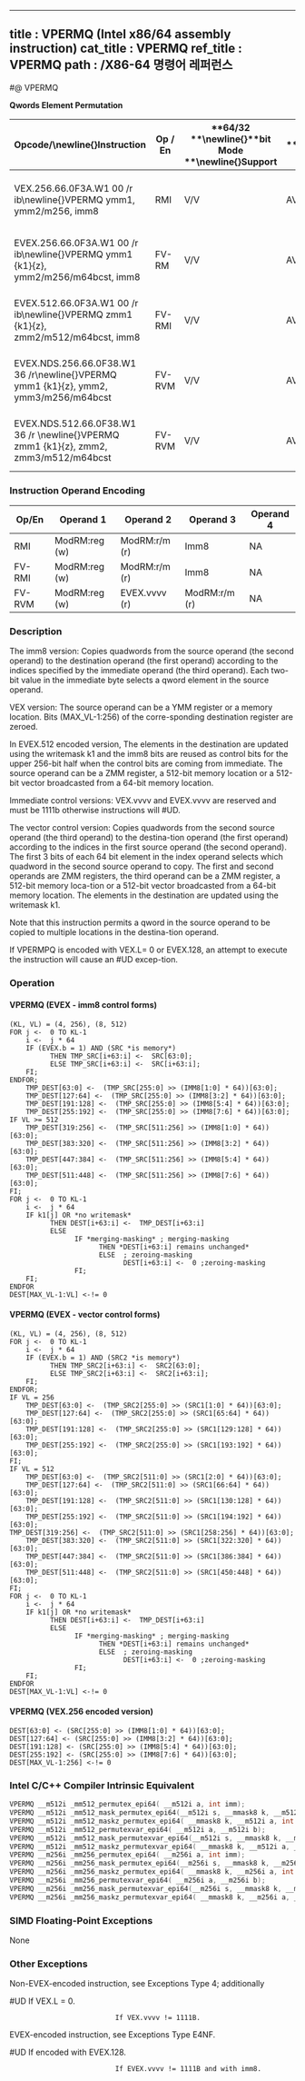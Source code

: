 ----------------------------
title : VPERMQ (Intel x86/64 assembly instruction)
cat_title : VPERMQ
ref_title : VPERMQ
path : /X86-64 명령어 레퍼런스
----------------------------
#@ VPERMQ

**Qwords Element Permutation**

|**Opcode/**\newline{}**Instruction**|**Op / En**|**64/32 **\newline{}**bit Mode **\newline{}**Support**|**CPUID **\newline{}**Feature **\newline{}**Flag**|**Description**|
|------------------------------------|-----------|------------------------------------------------------|--------------------------------------------------|---------------|
|VEX.256.66.0F3A.W1 00 /r ib\newline{}VPERMQ ymm1, ymm2/m256, imm8|RMI|V/V|AVX2|Permute qwords in ymm2/m256 using indices in imm8 and store the result in ymm1.|
|EVEX.256.66.0F3A.W1 00 /r ib\newline{}VPERMQ ymm1 {k1}{z}, ymm2/m256/m64bcst, imm8|FV-RM|V/V|AVX512VLAVX512F|Permute qwords in ymm2/m256/m64bcst using indexes in imm8 and store the result in ymm1.|
|EVEX.512.66.0F3A.W1 00 /r ib\newline{}VPERMQ zmm1 {k1}{z}, zmm2/m512/m64bcst, imm8|FV-RMI|V/V|AVX512F|Permute qwords in zmm2/m512/m64bcst using indices in imm8 and store the result in zmm1.|
|EVEX.NDS.256.66.0F38.W1 36 /r\newline{}VPERMQ ymm1 {k1}{z}, ymm2, ymm3/m256/m64bcst|FV-RVM|V/V|AVX512VLAVX512F|Permute qwords in ymm3/m256/m64bcst using indexes in ymm2 and store the result in ymm1.|
|EVEX.NDS.512.66.0F38.W1 36 /r \newline{}VPERMQ zmm1 {k1}{z}, zmm2, zmm3/m512/m64bcst|FV-RVM|V/V|AVX512F|Permute qwords in zmm3/m512/m64bcst using indices in zmm2 and store the result in zmm1.|
### Instruction Operand Encoding


|Op/En|Operand 1|Operand 2|Operand 3|Operand 4|
|-----|---------|---------|---------|---------|
|RMI|ModRM:reg (w)|ModRM:r/m (r)|Imm8|NA|
|FV-RMI|ModRM:reg (w)|ModRM:r/m (r)|Imm8|NA|
|FV-RVM|ModRM:reg (w)|EVEX.vvvv (r)|ModRM:r/m (r)|NA|
### Description


The imm8 version: Copies quadwords from the source operand (the second operand) to the destination operand (the first operand) according to the indices specified by the immediate operand (the third operand). Each two-bit value in the immediate byte selects a qword element in the source operand. 

VEX version: The source operand can be a YMM register or a memory location. Bits (MAX_VL-1:256) of the corre-sponding destination register are zeroed.

In EVEX.512 encoded version, The elements in the destination are updated using the writemask k1 and the imm8 bits are reused as control bits for the upper 256-bit half when the control bits are coming from immediate. The source operand can be a ZMM register, a 512-bit memory location or a 512-bit vector broadcasted from a 64-bit memory location.

Immediate control versions: VEX.vvvv and EVEX.vvvv are reserved and must be 1111b otherwise instructions will #UD.

The vector control version: Copies quadwords from the second source operand (the third operand) to the destina-tion operand (the first operand) according to the indices in the first source operand (the second operand). The first 3 bits of each 64 bit element in the index operand selects which quadword in the second source operand to copy. The first and second operands are ZMM registers, the third operand can be a ZMM register, a 512-bit memory loca-tion or a 512-bit vector broadcasted from a 64-bit memory location. The elements in the destination are updated using the writemask k1.

Note that this instruction permits a qword in the source operand to be copied to multiple locations in the destina-tion operand. 

If VPERMPQ is encoded with VEX.L= 0 or EVEX.128, an attempt to execute the instruction will cause an #UD excep-tion.


### Operation
#### VPERMQ (EVEX - imm8 control forms)
```info-verb
(KL, VL) = (4, 256), (8, 512)
FOR j  <-  0 TO KL-1
    i  <-  j * 64
    IF (EVEX.b = 1) AND (SRC *is memory*)
          THEN TMP_SRC[i+63:i] <-   SRC[63:0];
          ELSE TMP_SRC[i+63:i]  <-  SRC[i+63:i];
    FI;
ENDFOR;
    TMP_DEST[63:0] <-   (TMP_SRC[255:0] >> (IMM8[1:0] * 64))[63:0];
    TMP_DEST[127:64]  <-  (TMP_SRC[255:0] >> (IMM8[3:2] * 64))[63:0];
    TMP_DEST[191:128] <-   (TMP_SRC[255:0] >> (IMM8[5:4] * 64))[63:0];
    TMP_DEST[255:192]  <-  (TMP_SRC[255:0] >> (IMM8[7:6] * 64))[63:0];
IF VL >= 512
    TMP_DEST[319:256] <-   (TMP_SRC[511:256] >> (IMM8[1:0] * 64))[63:0];
    TMP_DEST[383:320]  <-  (TMP_SRC[511:256] >> (IMM8[3:2] * 64))[63:0];
    TMP_DEST[447:384] <-   (TMP_SRC[511:256] >> (IMM8[5:4] * 64))[63:0];
    TMP_DEST[511:448] <-   (TMP_SRC[511:256] >> (IMM8[7:6] * 64))[63:0];
FI;
FOR j  <-  0 TO KL-1
    i <-   j * 64
    IF k1[j] OR *no writemask*
          THEN DEST[i+63:i] <-   TMP_DEST[i+63:i]
          ELSE 
                IF *merging-masking* ; merging-masking
                      THEN *DEST[i+63:i] remains unchanged*
                      ELSE  ; zeroing-masking
                            DEST[i+63:i]  <-  0 ;zeroing-masking
                FI;
    FI;
ENDFOR
DEST[MAX_VL-1:VL]  <- != 0
```
#### VPERMQ (EVEX - vector control forms)
```info-verb
(KL, VL) = (4, 256), (8, 512)
FOR j  <-  0 TO KL-1
    i <-   j * 64
    IF (EVEX.b = 1) AND (SRC2 *is memory*)
          THEN TMP_SRC2[i+63:i] <-   SRC2[63:0];
          ELSE TMP_SRC2[i+63:i] <-   SRC2[i+63:i];
    FI;
ENDFOR;
IF VL = 256
    TMP_DEST[63:0]  <-  (TMP_SRC2[255:0] >> (SRC1[1:0] * 64))[63:0];
    TMP_DEST[127:64]  <-  (TMP_SRC2[255:0] >> (SRC1[65:64] * 64))[63:0];
    TMP_DEST[191:128] <-   (TMP_SRC2[255:0] >> (SRC1[129:128] * 64))[63:0];
    TMP_DEST[255:192] <-   (TMP_SRC2[255:0] >> (SRC1[193:192] * 64))[63:0];
FI;
IF VL = 512
    TMP_DEST[63:0]  <-  (TMP_SRC2[511:0] >> (SRC1[2:0] * 64))[63:0];
    TMP_DEST[127:64] <-   (TMP_SRC2[511:0] >> (SRC1[66:64] * 64))[63:0];
    TMP_DEST[191:128] <-   (TMP_SRC2[511:0] >> (SRC1[130:128] * 64))[63:0];
    TMP_DEST[255:192] <-   (TMP_SRC2[511:0] >> (SRC1[194:192] * 64))[63:0];
TMP_DEST[319:256]  <-  (TMP_SRC2[511:0] >> (SRC1[258:256] * 64))[63:0];
    TMP_DEST[383:320]  <-  (TMP_SRC2[511:0] >> (SRC1[322:320] * 64))[63:0];
    TMP_DEST[447:384]  <-  (TMP_SRC2[511:0] >> (SRC1[386:384] * 64))[63:0];
    TMP_DEST[511:448] <-   (TMP_SRC2[511:0] >> (SRC1[450:448] * 64))[63:0];
FI;
FOR j  <-  0 TO KL-1
    i <-   j * 64
    IF k1[j] OR *no writemask*
          THEN DEST[i+63:i]  <-  TMP_DEST[i+63:i]
          ELSE 
                IF *merging-masking* ; merging-masking
                      THEN *DEST[i+63:i] remains unchanged*
                      ELSE  ; zeroing-masking
                            DEST[i+63:i] <-   0 ;zeroing-masking
                FI;
    FI;
ENDFOR
DEST[MAX_VL-1:VL]  <- != 0
```
#### VPERMQ (VEX.256 encoded version)
```info-verb
DEST[63:0]  <- (SRC[255:0] >> (IMM8[1:0] * 64))[63:0];
DEST[127:64] <-  (SRC[255:0] >> (IMM8[3:2] * 64))[63:0];
DEST[191:128] <-  (SRC[255:0] >> (IMM8[5:4] * 64))[63:0];
DEST[255:192]  <- (SRC[255:0] >> (IMM8[7:6] * 64))[63:0];
DEST[MAX_VL-1:256]  <- != 0
```

### Intel C/C++ Compiler Intrinsic Equivalent

```cpp
VPERMQ __m512i _mm512_permutex_epi64( __m512i a, int imm);
VPERMQ __m512i _mm512_mask_permutex_epi64(__m512i s, __mmask8 k, __m512i a, int imm);
VPERMQ __m512i _mm512_maskz_permutex_epi64( __mmask8 k, __m512i a, int imm);
VPERMQ __m512i _mm512_permutexvar_epi64( __m512i a, __m512i b);
VPERMQ __m512i _mm512_mask_permutexvar_epi64(__m512i s, __mmask8 k, __m512i a, __m512i b);
VPERMQ __m512i _mm512_maskz_permutexvar_epi64( __mmask8 k, __m512i a, __m512i b);
VPERMQ __m256i _mm256_permutex_epi64( __m256i a, int imm);
VPERMQ __m256i _mm256_mask_permutex_epi64(__m256i s, __mmask8 k, __m256i a, int imm);
VPERMQ __m256i _mm256_maskz_permutex_epi64( __mmask8 k, __m256i a, int imm);
VPERMQ __m256i _mm256_permutexvar_epi64( __m256i a, __m256i b);
VPERMQ __m256i _mm256_mask_permutexvar_epi64(__m256i s, __mmask8 k, __m256i a, __m256i b);
VPERMQ __m256i _mm256_maskz_permutexvar_epi64( __mmask8 k, __m256i a, __m256i b);
```
### SIMD Floating-Point Exceptions


None

### Other Exceptions


Non-EVEX-encoded instruction, see Exceptions Type 4; additionally

#UD If VEX.L = 0.

                              If VEX.vvvv != 1111B.

EVEX-encoded instruction, see Exceptions Type E4NF.

#UD If encoded with EVEX.128.

                              If EVEX.vvvv != 1111B and with imm8.

